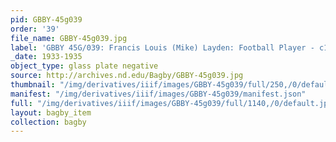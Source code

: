 ```yaml
---
pid: GBBY-45g039
order: '39'
file_name: GBBY-45g039.jpg
label: 'GBBY 45G/039: Francis Louis (Mike) Layden: Football Player - c1933-1935'
_date: 1933-1935
object_type: glass plate negative
source: http://archives.nd.edu/Bagby/GBBY-45g039.jpg
thumbnail: "/img/derivatives/iiif/images/GBBY-45g039/full/250,/0/default.jpg"
manifest: "/img/derivatives/iiif/images/GBBY-45g039/manifest.json"
full: "/img/derivatives/iiif/images/GBBY-45g039/full/1140,/0/default.jpg"
layout: bagby_item
collection: bagby
---
```

